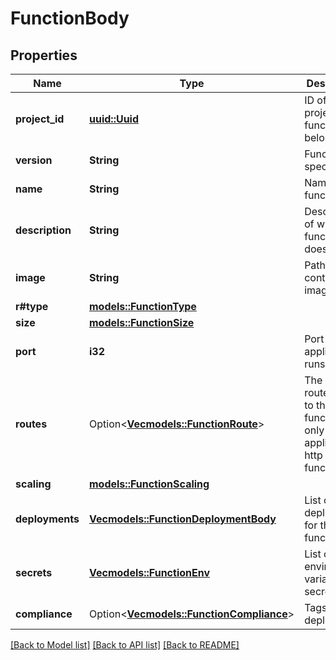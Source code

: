 # FunctionBody

## Properties

Name | Type | Description | Notes
------------ | ------------- | ------------- | -------------
**project_id** | [**uuid::Uuid**](uuid::Uuid.md) | ID of the project this function belongs to | 
**version** | **String** | Function spec version | 
**name** | **String** | Name of the function | 
**description** | **String** | Description of what the function does | 
**image** | **String** | Path to container image | 
**r#type** | [**models::FunctionType**](FunctionType.md) |  | 
**size** | [**models::FunctionSize**](FunctionSize.md) |  | 
**port** | **i32** | Port the application runs on | 
**routes** | Option<[**Vec<models::FunctionRoute>**](FunctionRoute.md)> | The public route/path to this function, only applicable to http type functions | [optional]
**scaling** | [**models::FunctionScaling**](FunctionScaling.md) |  | 
**deployments** | [**Vec<models::FunctionDeploymentBody>**](FunctionDeploymentBody.md) | List of deployments for this function | 
**secrets** | [**Vec<models::FunctionEnv>**](FunctionEnv.md) | List of environment variables for secrets | 
**compliance** | Option<[**Vec<models::FunctionCompliance>**](FunctionCompliance.md)> | Tags to limit deployment | [optional]

[[Back to Model list]](../README.md#documentation-for-models) [[Back to API list]](../README.md#documentation-for-api-endpoints) [[Back to README]](../README.md)



